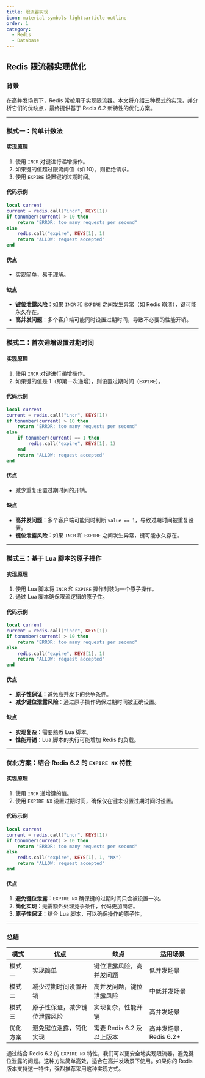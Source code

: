 ```yaml
---
title: 限流器实现
icon: material-symbols-light:article-outline
order: 1
category:
  - Redis
  - Database
---
```


## Redis 限流器实现优化

### 背景

在高并发场景下，Redis 常被用于实现限流器。本文将介绍三种模式的实现，并分析它们的优缺点，最终提供基于 Redis 6.2 新特性的优化方案。

***

### 模式一：简单计数法

#### 实现原理

1. 使用 `INCR` 对键进行递增操作。
2. 如果键的值超过限流阈值（如 10），则拒绝请求。
3. 使用 `EXPIRE` 设置键的过期时间。

#### 代码示例

```lua
local current
current = redis.call("incr", KEYS[1])
if tonumber(current) > 10 then
    return "ERROR: too many requests per second"
else
    redis.call("expire", KEYS[1], 1)
    return "ALLOW: request accepted"
end
```

#### 优点

* 实现简单，易于理解。

#### 缺点

* **键位泄露风险**：如果 `INCR` 和 `EXPIRE` 之间发生异常（如 Redis 崩溃），键可能永久存在。
* **高并发问题**：多个客户端可能同时设置过期时间，导致不必要的性能开销。

***

### 模式二：首次递增设置过期时间

#### 实现原理

1. 使用 `INCR` 对键进行递增操作。
2. 如果键的值是 1（即第一次递增），则设置过期时间（`EXPIRE`）。

#### 代码示例

```lua
local current
current = redis.call("incr", KEYS[1])
if tonumber(current) > 10 then
    return "ERROR: too many requests per second"
else
    if tonumber(current) == 1 then
        redis.call("expire", KEYS[1], 1)
    end
    return "ALLOW: request accepted"
end
```

#### 优点

* 减少重复设置过期时间的开销。

#### 缺点

* **高并发问题**：多个客户端可能同时判断 `value == 1`，导致过期时间被重复设置。
* **键位泄露风险**：如果 `INCR` 和 `EXPIRE` 之间发生异常，键可能永久存在。

***

### 模式三：基于 Lua 脚本的原子操作

#### 实现原理

1. 使用 Lua 脚本将 `INCR` 和 `EXPIRE` 操作封装为一个原子操作。
2. 通过 Lua 脚本确保限流逻辑的原子性。

#### 代码示例

```lua
local current
current = redis.call("incr", KEYS[1])
if tonumber(current) > 10 then
    return "ERROR: too many requests per second"
else
    redis.call("expire", KEYS[1], 1)
    return "ALLOW: request accepted"
end
```

#### 优点

* **原子性保证**：避免高并发下的竞争条件。
* **减少键位泄露风险**：通过原子操作确保过期时间被正确设置。

#### 缺点

* **实现复杂**：需要熟悉 Lua 脚本。
* **性能开销**：Lua 脚本的执行可能增加 Redis 的负载。

***

### 优化方案：结合 Redis 6.2 的 `EXPIRE NX` 特性

#### 实现原理

1. 使用 `INCR` 递增键的值。
2. 使用 `EXPIRE NX` 设置过期时间，确保仅在键未设置过期时间时设置。

#### 代码示例

```lua
local current
current = redis.call("incr", KEYS[1])
if tonumber(current) > 10 then
    return "ERROR: too many requests per second"
else
    redis.call("expire", KEYS[1], 1, "NX")
    return "ALLOW: request accepted"
end
```

#### 优点

1. **避免键位泄露**：`EXPIRE NX` 确保键的过期时间只会被设置一次。
2. **简化实现**：无需额外处理竞争条件，代码更加简洁。
3. **原子性保证**：结合 Lua 脚本，可以确保操作的原子性。

***

### 总结

| 模式   | 优点             | 缺点                 | 适用场景             |
| ---- | -------------- | ------------------ | ---------------- |
| 模式一  | 实现简单           | 键位泄露风险，高并发问题       | 低并发场景            |
| 模式二  | 减少过期时间设置开销     | 高并发问题，键位泄露风险       | 中低并发场景           |
| 模式三  | 原子性保证，减少键位泄露风险 | 实现复杂，性能开销          | 高并发场景            |
| 优化方案 | 避免键位泄露，简化实现    | 需要 Redis 6.2 及以上版本 | 高并发场景，Redis 6.2+ |

通过结合 Redis 6.2 的 `EXPIRE NX` 特性，我们可以更安全地实现限流器，避免键位泄露的问题。这种方法简单高效，适合在高并发场景下使用。如果你的 Redis 版本支持这一特性，强烈推荐采用这种实现方式。
